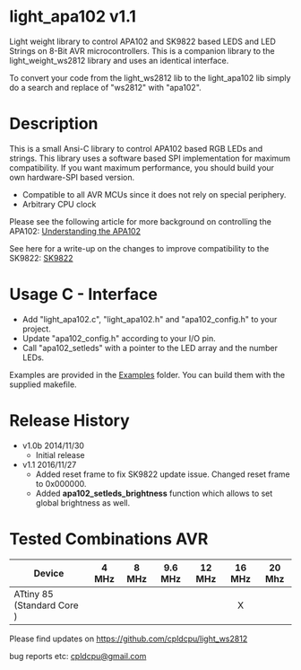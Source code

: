 light_apa102 v1.1
============

Light weight library to control APA102 and SK9822 based LEDS and LED Strings on 8-Bit AVR microcontrollers. This is a companion library to the light_weight_ws2812 library and uses an identical interface. 

To convert your code from the light\_ws2812 lib to the light\_apa102 lib simply do a search and replace of "ws2812" with "apa102".  

Description
===========

This is a small Ansi-C library to control APA102 based RGB LEDs and strings. This library uses a software based SPI implementation for maximum compatibility. If you want maximum performance, you should build your own hardware-SPI based version.

- Compatible to all AVR MCUs since it does not rely on special periphery.
- Arbitrary CPU clock

Please see the following article for more background on controlling the APA102: [Understanding the APA102](https://cpldcpu.wordpress.com/2014/11/30/understanding-the-apa102-superled/)

See here for a write-up on the changes to improve compatibility to the SK9822: [SK9822](https://cpldcpu.com/2016/12/13/sk9822-a-clone-of-the-apa102/)

Usage C - Interface
===================

- Add "light\_apa102.c", "light\_apa102.h" and "apa102_config.h" to your project. 
- Update "apa102\_config.h" according to your I/O pin.
- Call "apa102\_setleds" with a pointer to the LED array and the number LEDs.

Examples are provided in the [Examples](https://github.com/cpldcpu/light_ws2812/tree/master/light_apa102_AVR/Examples) folder. You can build them with the supplied makefile.

Release History
================

- v1.0b 2014/11/30 
	- Initial release
- v1.1 2016/11/27 
	- Added reset frame to fix SK9822 update issue. Changed reset frame to 0x000000.
	- Added **apa102_setleds_brightness** function which allows to set global brightness as well.

Tested Combinations AVR
================

| Device             | 4 MHz  | 8 MHz  | 9.6 MHz | 12 MHz | 16 MHz | 20 Mhz |
| -------------       |:-------:| :-----: | :------: | :----:| :---:| :---:|
| ATtiny 85 (Standard Core )|        |        |         |       |  X   |    |

Please find updates on https://github.com/cpldcpu/light_ws2812

bug reports etc: cpldcpu@gmail.com

